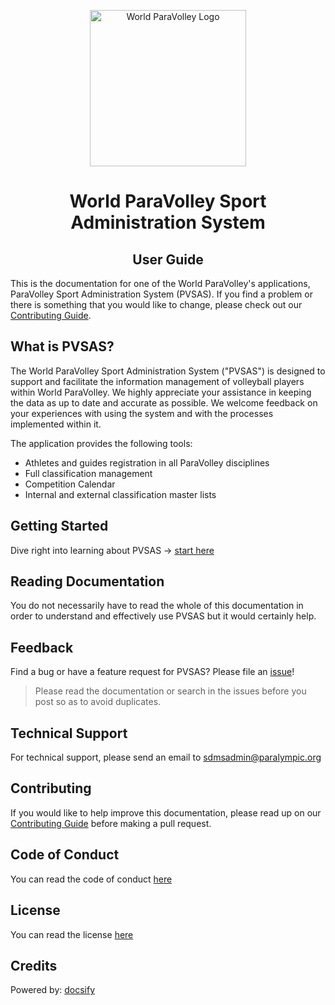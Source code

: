 <p align="center">
    <img src="https://raw.githubusercontent.com/paralympics/pvsas-user-guide/master/docs/_img/wpv_logo.png" height="250px" alt="World ParaVolley Logo">
</p>

<h1 align="center">World ParaVolley Sport Administration System</h1>
<h2 align="center">User Guide</h2>

This is the documentation for one of the World ParaVolley's applications, ParaVolley Sport Administration System (PVSAS). If you find a problem or there is something that you would like to change, please check out our [Contributing Guide](CONTRIBUTING.md).

## What is PVSAS?

The World ParaVolley Sport Administration System ("PVSAS") is designed to support and facilitate the information management of volleyball players within World ParaVolley. We highly appreciate your assistance in keeping the data as up to date and accurate as possible. We welcome feedback on your experiences with using the system and with the processes implemented within it.

The application provides the following tools:

- Athletes and guides registration in all ParaVolley disciplines
- Full classification management
- Competition Calendar
- Internal and external classification master lists

## Getting Started

Dive right into learning about PVSAS -> [start here](https://paralympics.github.io/pvsas-user-guide/#/layout-and-functionalities/access)

<!--## Troubleshooting

If you are experiencing some minor issues with PVSAS please check [Troubleshooting](https://paralympics.github.io/pvsas-user-guide/#/help/troubleshooting) or [FAQs](https://paralympics.github.io/pvsas-user-guide/#/help/faqs).-->

## Reading Documentation

You do not necessarily have to read the whole of this documentation in order to understand and effectively use PVSAS but it would certainly help.

## Feedback

Find a bug or have a feature request for PVSAS? Please file an [issue](https://github.com/paralympics/pvsas-user-guide/issues)!

> Please read the documentation or search in the issues before you post so as to avoid duplicates.

## Technical Support

For technical support, please send an email to [sdmsadmin@paralympic.org](mailto:sdmsadmin@paralympic.org)

## Contributing

If you would like to help improve this documentation, please read up on our [Contributing Guide](CONTRIBUTING.md) before making a pull request.

## Code of Conduct

You can read the code of conduct [here](CODE_OF_CONDUCT.md)

## License

You can read the license [here](LICENSE)

## Credits

Powered by: [docsify](https://docsify.js.org)

